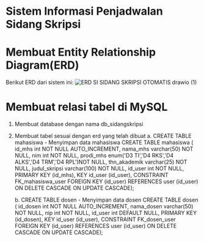 # Sistem Informasi Penjadwalan Sidang Skripsi
# Membuat Entity Relationship Diagram(ERD)
Berikut ERD dari sistem ini:
![ERD SI SIDANG SKRIPSI OTOMATIS drawio (1)](https://github.com/user-attachments/assets/9ee82b1a-b86b-4320-8cc8-1153cca52e14)
# Membuat relasi tabel di MySQL
1. Membuat database dengan nama db_sidangskripsi
2. Membuat tabel sesuai dengan erd yang telah dibuat
   a. CREATE TABLE mahasiswa - Menyimpan data mahasiswa
      CREATE TABLE mahasiswa (
      id_mhs int NOT NULL AUTO_INCREMENT,
      nama_mhs varchar(50) NOT NULL,
      nim int NOT NULL,
      prodi_mhs enum('D3 TI','D4 RKS','D4 ALKS','D4 TRM','D4 RPL')NOT NULL,
      thn_akademik varchar(25) NOT NULL,
      judul_skripsi varchar(100) NOT NULL,
      id_user int NOT NULL,
      PRIMARY KEY (id_mhs),
      KEY id_user (id_user),
      CONSTRAINT FK_mahasiswa_user FOREIGN KEY (id_user) REFERENCES user (id_user) ON DELETE CASCADE ON UPDATE CASCADE);
   
   b. CREATE TABLE dosen - Menyimpan data dosen
      CREATE TABLE dosen (
      id_dosen int NOT NULL AUTO_INCREMENT,
      nama_dosen varchar(50) NOT NULL,
      nip int NOT NULL,
      id_user int DEFAULT NULL,
      PRIMARY KEY (id_dosen),
      KEY id_user (id_user),
      CONSTRAINT FK_dosen_user FOREIGN KEY (id_user) REFERENCES user (id_user) ON DELETE CASCADE ON UPDATE CASCADE);

   

